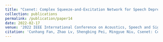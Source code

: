 ```yaml
---
title: "Csenet: Complex Squeeze-and-Excitation Network for Speech Depression Level Prediction"
collection: publications
permalink: /publication/paper14
date: 2022-02-17
venue: '2022 IEEE International Conference on Acoustics, Speech and Signal Processing (ICASSP)'
citation: 'Cunhang Fan, Zhao Lv, Shengbing Pei, Mingyue Niu, Csenet: Complex Squeeze-and-Excitation Network for Speech Depression Level Prediction, 2022 IEEE International Conference on Acoustics, Speech and Signal Processing (ICASSP), Singapore, 2022, pp. 546-550.'
---
```

